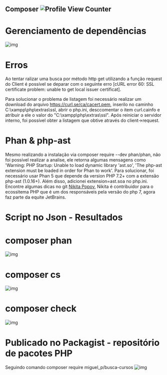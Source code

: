 ## Composer ![Profile View Counter](https://komarev.com/ghpvc/?username=MiguelProgrammer)
# Gerenciamento de dependências
![img](https://i.imgur.com/xVmRWXt.jpg)

# Erros
Ao tentar ralizar uma busca por método http get utilizando a função request do Client é 
possível se deparar com o seguinte erro [cURL error 60: SSL certificate problem: unable to get local issuer certificat].

Para solucionar o problema de listagem foi necessário realizar um download do arquivo https://curl.se/ca/cacert.pem, inserilo no
caminho C:\xampp\php\extras\ssl, abrir o php.ini, desccomentar o item curl.cainfo e atribuir a ele o valor do "C:\xampp\php\extras\ssl".
Após reiniciar o servidor interno, foi possível obter a listagem que obtive através do client->request.

# Phan & php-ast
Mesmo realizando a instalação via composer require --dev phan/phan, não foi possível realizar a analise, ele retorna algumas mensagens
como 'Warning: PHP Startup: Unable to load dynamic library 'ast.so', 'The php-ast extension must be loaded in order for Phan to work'.
Para solucionar, foi necessário usar Phan 5 que depende da version PHP 7.2+ com a extensão php-ast (1.0.16+). Além disso, adicionei 
extension=ast.soa no php.ini. Encontre algumas dicas no git [Nikita Popov](https://github.com/nikic/php-ast#installation), Nikita
é contribuidor para o ecossitema PHP que é um dos responsáveis pela versão do php 7, agora faz parte da equite JetBrains.

# Script no Json - Resultados
# composer phan 
![img](https://i.imgur.com/4lK0DGV.jpeg)
# composer cs 
![img](https://i.imgur.com/kFmLUjp.jpg)
# composer check
![img](https://i.imgur.com/gEBkSla.jpg)

# Publicado no Packagist - repositório de pacotes PHP
Seguindo comando composer require miguel_p/busca-cursos
![img](https://i.imgur.com/YIrmnvZ.jpg)
